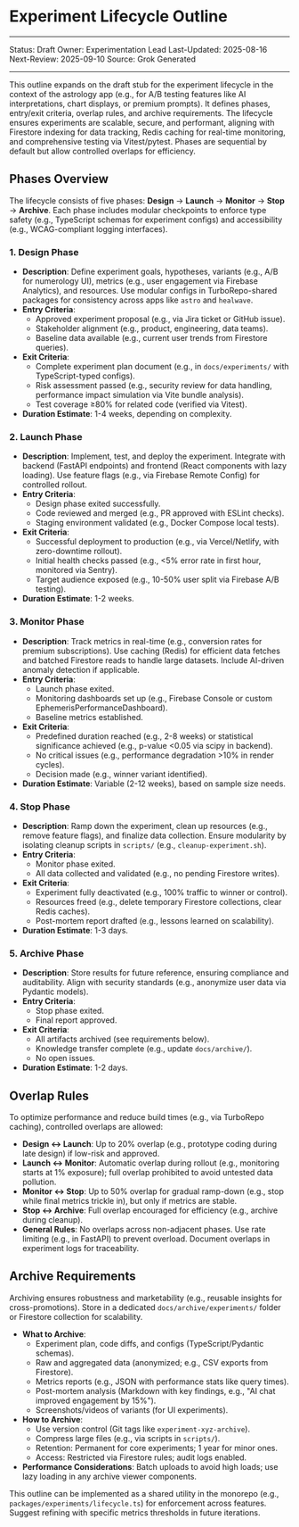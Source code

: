 # Experiment Lifecycle Outline

---

Status: Draft Owner: Experimentation Lead Last-Updated: 2025-08-16 Next-Review: 2025-09-10 Source:
Grok Generated

---

This outline expands on the draft stub for the experiment lifecycle in the context of the astrology
app (e.g., for A/B testing features like AI interpretations, chart displays, or premium prompts). It
defines phases, entry/exit criteria, overlap rules, and archive requirements. The lifecycle ensures
experiments are scalable, secure, and performant, aligning with Firestore indexing for data
tracking, Redis caching for real-time monitoring, and comprehensive testing via Vitest/pytest.
Phases are sequential by default but allow controlled overlaps for efficiency.

## Phases Overview

The lifecycle consists of five phases: **Design** → **Launch** → **Monitor** → **Stop** →
**Archive**. Each phase includes modular checkpoints to enforce type safety (e.g., TypeScript
schemas for experiment configs) and accessibility (e.g., WCAG-compliant logging interfaces).

### 1. Design Phase

- **Description**: Define experiment goals, hypotheses, variants (e.g., A/B for numerology UI),
  metrics (e.g., user engagement via Firebase Analytics), and resources. Use modular configs in
  TurboRepo-shared packages for consistency across apps like `astro` and `healwave`.
- **Entry Criteria**:
  - Approved experiment proposal (e.g., via Jira ticket or GitHub issue).
  - Stakeholder alignment (e.g., product, engineering, data teams).
  - Baseline data available (e.g., current user trends from Firestore queries).
- **Exit Criteria**:
  - Complete experiment plan document (e.g., in `docs/experiments/` with TypeScript-typed configs).
  - Risk assessment passed (e.g., security review for data handling, performance impact simulation
    via Vite bundle analysis).
  - Test coverage ≥80% for related code (verified via Vitest).
- **Duration Estimate**: 1-4 weeks, depending on complexity.

### 2. Launch Phase

- **Description**: Implement, test, and deploy the experiment. Integrate with backend (FastAPI
  endpoints) and frontend (React components with lazy loading). Use feature flags (e.g., via
  Firebase Remote Config) for controlled rollout.
- **Entry Criteria**:
  - Design phase exited successfully.
  - Code reviewed and merged (e.g., PR approved with ESLint checks).
  - Staging environment validated (e.g., Docker Compose local tests).
- **Exit Criteria**:
  - Successful deployment to production (e.g., via Vercel/Netlify, with zero-downtime rollout).
  - Initial health checks passed (e.g., <5% error rate in first hour, monitored via Sentry).
  - Target audience exposed (e.g., 10-50% user split via Firebase A/B testing).
- **Duration Estimate**: 1-2 weeks.

### 3. Monitor Phase

- **Description**: Track metrics in real-time (e.g., conversion rates for premium subscriptions).
  Use caching (Redis) for efficient data fetches and batched Firestore reads to handle large
  datasets. Include AI-driven anomaly detection if applicable.
- **Entry Criteria**:
  - Launch phase exited.
  - Monitoring dashboards set up (e.g., Firebase Console or custom EphemerisPerformanceDashboard).
  - Baseline metrics established.
- **Exit Criteria**:
  - Predefined duration reached (e.g., 2-8 weeks) or statistical significance achieved (e.g.,
    p-value <0.05 via scipy in backend).
  - No critical issues (e.g., performance degradation >10% in render cycles).
  - Decision made (e.g., winner variant identified).
- **Duration Estimate**: Variable (2-12 weeks), based on sample size needs.

### 4. Stop Phase

- **Description**: Ramp down the experiment, clean up resources (e.g., remove feature flags), and
  finalize data collection. Ensure modularity by isolating cleanup scripts in `scripts/` (e.g.,
  `cleanup-experiment.sh`).
- **Entry Criteria**:
  - Monitor phase exited.
  - All data collected and validated (e.g., no pending Firestore writes).
- **Exit Criteria**:
  - Experiment fully deactivated (e.g., 100% traffic to winner or control).
  - Resources freed (e.g., delete temporary Firestore collections, clear Redis caches).
  - Post-mortem report drafted (e.g., lessons learned on scalability).
- **Duration Estimate**: 1-3 days.

### 5. Archive Phase

- **Description**: Store results for future reference, ensuring compliance and auditability. Align
  with security standards (e.g., anonymize user data via Pydantic models).
- **Entry Criteria**:
  - Stop phase exited.
  - Final report approved.
- **Exit Criteria**:
  - All artifacts archived (see requirements below).
  - Knowledge transfer complete (e.g., update `docs/archive/`).
  - No open issues.
- **Duration Estimate**: 1-2 days.

## Overlap Rules

To optimize performance and reduce build times (e.g., via TurboRepo caching), controlled overlaps
are allowed:

- **Design ↔ Launch**: Up to 20% overlap (e.g., prototype coding during late design) if low-risk
  and approved.
- **Launch ↔ Monitor**: Automatic overlap during rollout (e.g., monitoring starts at 1% exposure);
  full overlap prohibited to avoid untested data pollution.
- **Monitor ↔ Stop**: Up to 50% overlap for gradual ramp-down (e.g., stop while final metrics
  trickle in), but only if metrics are stable.
- **Stop ↔ Archive**: Full overlap encouraged for efficiency (e.g., archive during cleanup).
- **General Rules**: No overlaps across non-adjacent phases. Use rate limiting (e.g., in FastAPI) to
  prevent overload. Document overlaps in experiment logs for traceability.

## Archive Requirements

Archiving ensures robustness and marketability (e.g., reusable insights for cross-promotions). Store
in a dedicated `docs/archive/experiments/` folder or Firestore collection for scalability.

- **What to Archive**:
  - Experiment plan, code diffs, and configs (TypeScript/Pydantic schemas).
  - Raw and aggregated data (anonymized; e.g., CSV exports from Firestore).
  - Metrics reports (e.g., JSON with performance stats like query times).
  - Post-mortem analysis (Markdown with key findings, e.g., "AI chat improved engagement by 15%").
  - Screenshots/videos of variants (for UI experiments).
- **How to Archive**:
  - Use version control (Git tags like `experiment-xyz-archive`).
  - Compress large files (e.g., via scripts in `scripts/`).
  - Retention: Permanent for core experiments; 1 year for minor ones.
  - Access: Restricted via Firestore rules; audit logs enabled.
- **Performance Considerations**: Batch uploads to avoid high loads; use lazy loading in any archive
  viewer components.

This outline can be implemented as a shared utility in the monorepo (e.g.,
`packages/experiments/lifecycle.ts`) for enforcement across features. Suggest refining with specific
metrics thresholds in future iterations.
